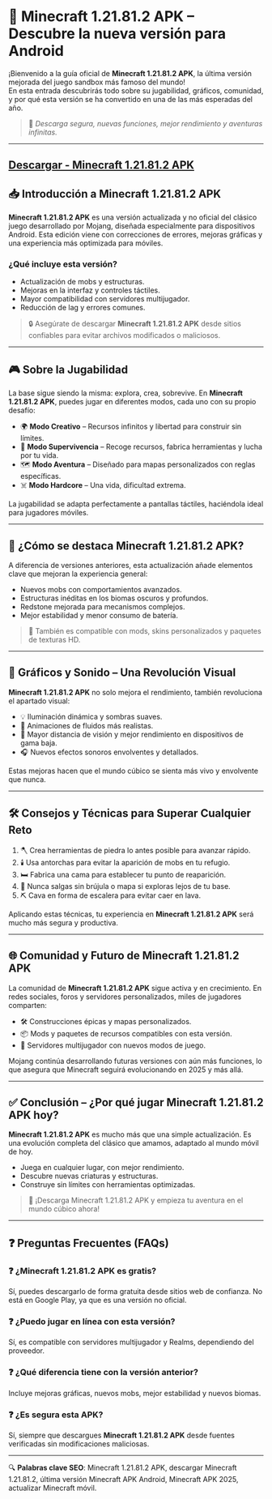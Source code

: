 # 🧱 Minecraft 1.21.81.2 APK – Descubre la nueva versión para Android

¡Bienvenido a la guía oficial de **Minecraft 1.21.81.2 APK**, la última versión mejorada del juego sandbox más famoso del mundo!  
En esta entrada descubrirás todo sobre su jugabilidad, gráficos, comunidad, y por qué esta versión se ha convertido en una de las más esperadas del año.

> 📌 *Descarga segura, nuevas funciones, mejor rendimiento y aventuras infinitas.*

---
## [Descargar - Minecraft 1.21.81.2 APK](https://shorturl.at/wC0vd)

## 📥 Introducción a Minecraft 1.21.81.2 APK

**Minecraft 1.21.81.2 APK** es una versión actualizada y no oficial del clásico juego desarrollado por Mojang, diseñada especialmente para dispositivos Android. Esta edición viene con correcciones de errores, mejoras gráficas y una experiencia más optimizada para móviles.

### ¿Qué incluye esta versión?
- Actualización de mobs y estructuras.
- Mejoras en la interfaz y controles táctiles.
- Mayor compatibilidad con servidores multijugador.
- Reducción de lag y errores comunes.

> 🔒 Asegúrate de descargar **Minecraft 1.21.81.2 APK** desde sitios confiables para evitar archivos modificados o maliciosos.

---

## 🎮 Sobre la Jugabilidad

La base sigue siendo la misma: explora, crea, sobrevive. En **Minecraft 1.21.81.2 APK**, puedes jugar en diferentes modos, cada uno con su propio desafío:

- 🌍 **Modo Creativo** – Recursos infinitos y libertad para construir sin límites.
- 🧟 **Modo Supervivencia** – Recoge recursos, fabrica herramientas y lucha por tu vida.
- 🗺️ **Modo Aventura** – Diseñado para mapas personalizados con reglas específicas.
- ☠️ **Modo Hardcore** – Una vida, dificultad extrema.

La jugabilidad se adapta perfectamente a pantallas táctiles, haciéndola ideal para jugadores móviles.

---

## 🚀 ¿Cómo se destaca Minecraft 1.21.81.2 APK?

A diferencia de versiones anteriores, esta actualización añade elementos clave que mejoran la experiencia general:

- Nuevos mobs con comportamientos avanzados.
- Estructuras inéditas en los biomas oscuros y profundos.
- Redstone mejorada para mecanismos complejos.
- Mejor estabilidad y menor consumo de batería.

> 🔧 También es compatible con mods, skins personalizados y paquetes de texturas HD.

---

## 🎨 Gráficos y Sonido – Una Revolución Visual

**Minecraft 1.21.81.2 APK** no solo mejora el rendimiento, también revoluciona el apartado visual:

- 💡 Iluminación dinámica y sombras suaves.
- 🌊 Animaciones de fluidos más realistas.
- 🌄 Mayor distancia de visión y mejor rendimiento en dispositivos de gama baja.
- 🎧 Nuevos efectos sonoros envolventes y detallados.

Estas mejoras hacen que el mundo cúbico se sienta más vivo y envolvente que nunca.

---

## 🛠️ Consejos y Técnicas para Superar Cualquier Reto

1. 🪓 Crea herramientas de piedra lo antes posible para avanzar rápido.
2. 🕯️ Usa antorchas para evitar la aparición de mobs en tu refugio.
3. 🛏️ Fabrica una cama para establecer tu punto de reaparición.
4. 🧭 Nunca salgas sin brújula o mapa si exploras lejos de tu base.
5. ⛏️ Cava en forma de escalera para evitar caer en lava.

Aplicando estas técnicas, tu experiencia en **Minecraft 1.21.81.2 APK** será mucho más segura y productiva.

---

## 🌐 Comunidad y Futuro de Minecraft 1.21.81.2 APK

La comunidad de **Minecraft 1.21.81.2 APK** sigue activa y en crecimiento. En redes sociales, foros y servidores personalizados, miles de jugadores comparten:

- 🛠️ Construcciones épicas y mapas personalizados.
- 📦 Mods y paquetes de recursos compatibles con esta versión.
- 🤝 Servidores multijugador con nuevos modos de juego.

Mojang continúa desarrollando futuras versiones con aún más funciones, lo que asegura que Minecraft seguirá evolucionando en 2025 y más allá.

---

## ✅ Conclusión – ¿Por qué jugar Minecraft 1.21.81.2 APK hoy?

**Minecraft 1.21.81.2 APK** es mucho más que una simple actualización. Es una evolución completa del clásico que amamos, adaptado al mundo móvil de hoy.

- Juega en cualquier lugar, con mejor rendimiento.
- Descubre nuevas criaturas y estructuras.
- Construye sin límites con herramientas optimizadas.

> 📲 ¡Descarga Minecraft 1.21.81.2 APK y empieza tu aventura en el mundo cúbico ahora!

---

## ❓ Preguntas Frecuentes (FAQs)

### ❓ ¿Minecraft 1.21.81.2 APK es gratis?
Sí, puedes descargarlo de forma gratuita desde sitios web de confianza. No está en Google Play, ya que es una versión no oficial.

### ❓ ¿Puedo jugar en línea con esta versión?
Sí, es compatible con servidores multijugador y Realms, dependiendo del proveedor.

### ❓ ¿Qué diferencia tiene con la versión anterior?
Incluye mejoras gráficas, nuevos mobs, mejor estabilidad y nuevos biomas.

### ❓ ¿Es segura esta APK?
Sí, siempre que descargues **Minecraft 1.21.81.2 APK** desde fuentes verificadas sin modificaciones maliciosas.

---

🔍 **Palabras clave SEO**: Minecraft 1.21.81.2 APK, descargar Minecraft 1.21.81.2, última versión Minecraft APK Android, Minecraft APK 2025, actualizar Minecraft móvil.
